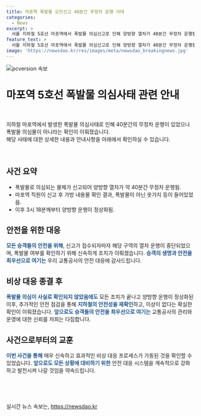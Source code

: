 ```yaml
---
title: 마포역 폭발물 오인신고 40분간 무정차 운행 사태
categories:
  - News
excerpt: >
  서울 지하철 5호선 마포역에서 폭발물 의심신고로 인해 양방향 열차가 40분간 무정차 운행됐으나, 실제로는 여행용 가방의 내용물이 확인되어 정상화됐다. 7일 오후 1시 58분에 신고가 들어와 경찰과 소방당국이 출동했으나 가방 내에는 옷가지 등이 들어있었다. 이에 공사는 안전을 위해 잠정적으로 운행을 중단했지만, 이상이 없어지자 정상 운행으로 복귀했다.
feature_text: >
  서울 지하철 5호선 마포역에서 폭발물 의심신고로 인해 양방향 열차가 40분간 무정차 운행됐으나, 실제로는 여행용 가방의 내용물이 확인되어 정상화됐다. 7일 오후 1시 58분에 신고가 들어와 경찰과 소방당국이 출동했으나 가방 내에는 옷가지 등이 들어있었다. 이에 공사는 안전을 위해 잠정적으로 운행을 중단했지만, 이상이 없어지자 정상 운행으로 복귀했다.
image: 'https://newsdao.kr/res/images/meta/newsdao_breakingnews.jpg'
---
```


<p><img src="https://newsdao.kr/res/images/meta/newsdao_breakingnews.jpg" alt="pcversion 속보" /></p>

<h1>마포역 5호선 폭발물 의심사태 관련 안내</h1>

<p data-ke-size="size16">&nbsp;</p>

<p>지하철 마포역에서 발생한 폭발물 의심사태로 인해 40분간의 무정차 운행이 있었으나 폭발물 의심물이 아니라는 확인이 이뤄졌습니다. <br>
해당 사태에 대한 상세한 내용과 안내사항을 아래에서 확인하실 수 있습니다.</p>

<p data-ke-size="size16">&nbsp;</p>

<h2 data-ke-size="size26">사건 요약</h2>

<ul>
  <li>폭발물로 의심되는 물체가 신고되어 양방향 열차가 약 40분간 무정차 운행됨.</li>
  <li>마포역 직원이 신고 후 가방 내용물 확인 결과, 폭발물이 아닌 옷가지 등이 들어있었음.</li>
  <li>이후 3시 18분께부터 양방향 운행이 정상화됨.</li>
</ul>

<h2 data-ke-size="size26">안전을 위한 대응</h2>

<p><b><span style="color: #1a5490;">모든 승객들의 안전을 위해</span></b>, 신고가 접수되자마자 해당 구역의 열차 운행이 중단되었으며, 폭발물 여부를 확인하기 위해 신속하게 조치가 이뤄졌습니다. <b><span style="color: #1a5490;">승객의 생명과 안전을 최우선으로 여기는</span></b> 우리 교통공사의 안전 대응에 감사드립니다.</p>

<h2 data-ke-size="size26">비상 대응 종결 후</h2>

<p><b><span style="color: #1a5490;">폭발물 의심이 사실로 확인되지 않았음에도</span></b> 모든 조치가 끝나고 양방향 운행이 정상화된 이후, 추가적인 안전 점검을 통해 <b><span style="color: #1a5490;">지하철의 안전성을 재확인</span></b>하고, 이상이 없다는 확실한 확인이 이뤄졌습니다. <b><span style="color: #1a5490;">앞으로도 승객들의 안전을 최우선으로 여기는</span></b> 교통공사의 관리와 운영에 대한 신뢰를 저희는 다짐합니다.</p>

<h2 data-ke-size="size26">사건으로부터의 교훈</h2>

<p><b><span style="color: #1a5490;">이번 사건을 통해</span></b> 매우 신속하고 효과적인 비상 대응 프로세스가 가동된 것을 확인할 수 있었습니다. <b><span style="color: #1a5490;">앞으로도 모든 상황에 대비하기 위한</span></b> 안전 대응 시스템을 계속적으로 강화하고 발전시켜 나갈 것임을 약속드립니다.</p>

<p data-ke-size="size16">&nbsp;</p>

<p data-ke-size="size16">&nbsp;</p>
실시간 뉴스 속보는, <a href="https://newsdao.kr" rel="dofollow">https://newsdao.kr</a>



